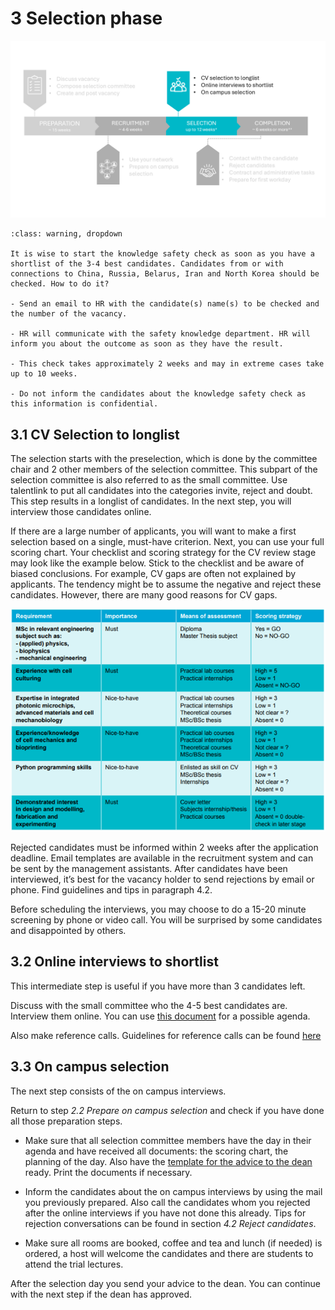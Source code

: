 # 3 Selection phase

![SelectionPhase](../HigherFunctions/Appendices/3Selection.PNG)


```{admonition} Knowledge safety check
:class: warning, dropdown

It is wise to start the knowledge safety check as soon as you have a shortlist of the 3-4 best candidates. Candidates from or with connections to China, Russia, Belarus, Iran and North Korea should be checked. How to do it? 

- Send an email to HR with the candidate(s) name(s) to be checked and the number of the vacancy. 

- HR will communicate with the safety knowledge department. HR will inform you about the outcome as soon as they have the result. 

- This check takes approximately 2 weeks and may in extreme cases take up to 10 weeks. 

- Do not inform the candidates about the knowledge safety check as this information is confidential. 
```

## 3.1 CV Selection to longlist 

The selection starts with the preselection, which is done by the committee chair and 2 other members of the selection committee. This subpart of the selection committee is also referred to as the small committee. Use talentlink to put all candidates into the categories invite, reject and doubt. This step results in a longlist of candidates. In the next step, you will interview those candidates online. 

If there are a large number of applicants, you will want to make a first selection based on a single, must-have criterion. Next, you can use your full scoring chart. Your checklist and scoring strategy for the CV review stage may look like the example below. Stick to the checklist and be aware of biased conclusions. For example, CV gaps are often not explained by applicants. The tendency might be to assume the negative and reject these candidates. However, there are many good reasons for CV gaps. 

![SelectionScoringChart](../HigherFunctions/Appendices/SelectionScoringChart.png)

Rejected candidates must be informed within 2 weeks after the application deadline. Email templates are available in the recruitment system and can be sent by the management assistants. After candidates have been interviewed, it’s best for the vacancy holder to send rejections by email or phone. Find guidelines and tips in paragraph 4.2. 

Before scheduling the interviews, you may choose to do a 15-20 minute screening by phone or video call. You will be surprised by some candidates and disappointed by others.  

 

## 3.2 Online interviews to shortlist 

This intermediate step is useful if you have more than 3 candidates left.  

Discuss with the small committee who the 4-5 best candidates are. Interview them online. You can use [this document](../HigherFunctions/Appendices/OnlineInterviewAgenda.docx) for a possible agenda.  

Also make reference calls. Guidelines for reference calls can be found [here](../HigherFunctions/Appendices/ReferenceCall_BasicGuidelines.docx) 

 

## 3.3 On campus selection 

The next step consists of the on campus interviews.  

Return to step *2.2 Prepare on campus selection* and check if you have done all those preparation steps. 

- Make sure that all selection committee members have the day in their agenda and have received all documents: the scoring chart, the planning of the day. Also have the [template for the advice to the dean](../HigherFunctions/Appendices/ToDean_AdviceOfCommittee.docx) ready. Print the documents if necessary. 

- Inform the candidates about the on campus interviews by using the mail you previously prepared. Also call the candidates whom you rejected after the online interviews if you have not done this already. Tips for rejection conversations can be found in section *4.2 Reject candidates*. 

- Make sure all rooms are booked, coffee and tea and lunch (if needed) is ordered, a host will welcome the candidates and there are students to attend the trial lectures. 

 

After the selection day you send your advice to the dean. You can continue with the next step if the dean has approved. 

 